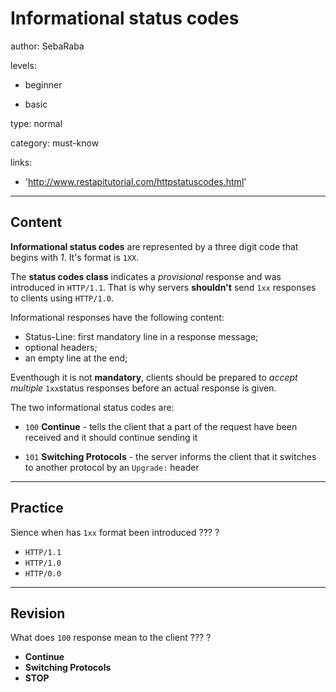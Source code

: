 # Informational status codes
author: SebaRaba

levels:

  - beginner

  - basic

type: normal

category: must-know

links:

  - 'http://www.restapitutorial.com/httpstatuscodes.html'

---
## Content

**Informational status codes** are represented by a three digit code that begins with *1*. It's format is `1XX`.

The **status codes class** indicates a *provisional* response and was introduced in `HTTP/1.1`. That is why servers **shouldn't** send `1xx` responses to clients using `HTTP/1.0`.


Informational responses have the following content:
- Status-Line: first mandatory line in a response message;
- optional headers;
- an empty line at the end;

Eventhough it is not **mandatory**, clients should be prepared to *accept multiple* `1xx`status responses before an actual response is given.

The two informational status codes are:
- `100` **Continue**  - tells the client that a part of the request have been received and it should continue sending it

- `101` **Switching Protocols** - the server informs the client that it switches to another protocol by an `Upgrade:` header


---
## Practice

Sience when has `1xx` format been introduced
??? ?

* `HTTP/1.1`
* `HTTP/1.0`
* `HTTP/0.0`

---
## Revision

What does `100` response mean to the client
??? ?

* **Continue**
* **Switching Protocols**
* **STOP**
